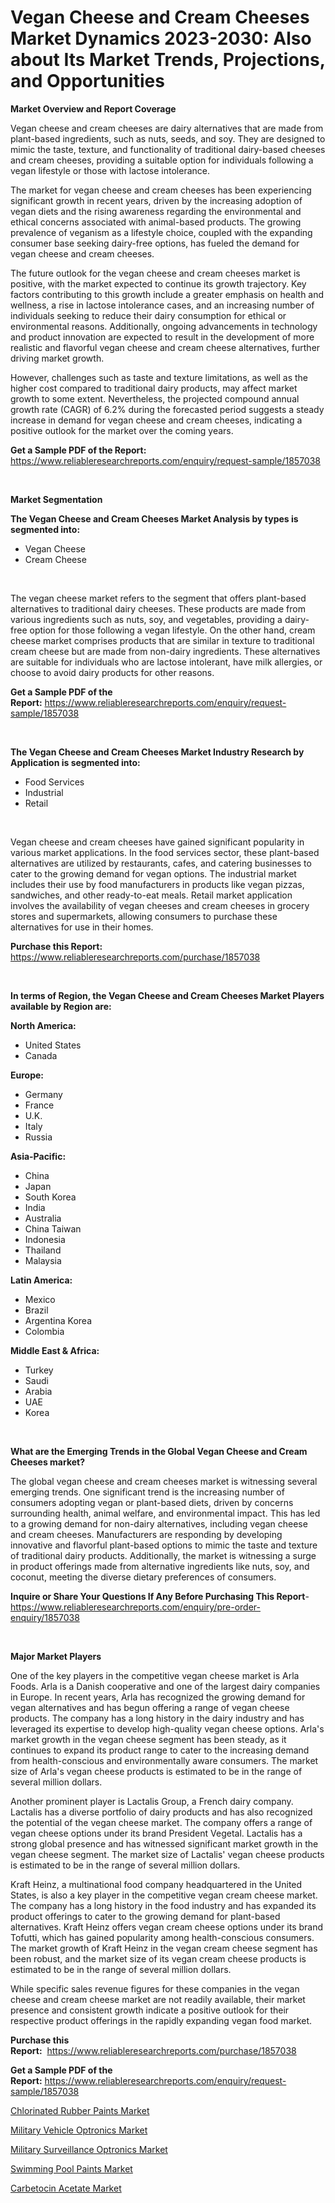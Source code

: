 <p><h1>Vegan Cheese and Cream Cheeses Market Dynamics 2023-2030: Also about Its Market Trends, Projections, and Opportunities</h1></p><p><strong>Market Overview and Report Coverage</strong></p>
<p><p>Vegan cheese and cream cheeses are dairy alternatives that are made from plant-based ingredients, such as nuts, seeds, and soy. They are designed to mimic the taste, texture, and functionality of traditional dairy-based cheeses and cream cheeses, providing a suitable option for individuals following a vegan lifestyle or those with lactose intolerance.</p><p>The market for vegan cheese and cream cheeses has been experiencing significant growth in recent years, driven by the increasing adoption of vegan diets and the rising awareness regarding the environmental and ethical concerns associated with animal-based products. The growing prevalence of veganism as a lifestyle choice, coupled with the expanding consumer base seeking dairy-free options, has fueled the demand for vegan cheese and cream cheeses.</p><p>The future outlook for the vegan cheese and cream cheeses market is positive, with the market expected to continue its growth trajectory. Key factors contributing to this growth include a greater emphasis on health and wellness, a rise in lactose intolerance cases, and an increasing number of individuals seeking to reduce their dairy consumption for ethical or environmental reasons. Additionally, ongoing advancements in technology and product innovation are expected to result in the development of more realistic and flavorful vegan cheese and cream cheese alternatives, further driving market growth.</p><p>However, challenges such as taste and texture limitations, as well as the higher cost compared to traditional dairy products, may affect market growth to some extent. Nevertheless, the projected compound annual growth rate (CAGR) of 6.2% during the forecasted period suggests a steady increase in demand for vegan cheese and cream cheeses, indicating a positive outlook for the market over the coming years.</p></p>
<p><strong>Get a Sample PDF of the Report:</strong> <a href="https://www.reliableresearchreports.com/enquiry/request-sample/1857038">https://www.reliableresearchreports.com/enquiry/request-sample/1857038</a></p>
<p>&nbsp;</p>
<p><strong>Market Segmentation</strong></p>
<p><strong>The Vegan Cheese and Cream Cheeses Market Analysis by types is segmented into:</strong></p>
<p><ul><li>Vegan Cheese</li><li>Cream Cheese</li></ul></p>
<p>&nbsp;</p>
<p><p>The vegan cheese market refers to the segment that offers plant-based alternatives to traditional dairy cheeses. These products are made from various ingredients such as nuts, soy, and vegetables, providing a dairy-free option for those following a vegan lifestyle. On the other hand, cream cheese market comprises products that are similar in texture to traditional cream cheese but are made from non-dairy ingredients. These alternatives are suitable for individuals who are lactose intolerant, have milk allergies, or choose to avoid dairy products for other reasons.</p></p>
<p><strong>Get a Sample PDF of the Report:</strong>&nbsp;<a href="https://www.reliableresearchreports.com/enquiry/request-sample/1857038">https://www.reliableresearchreports.com/enquiry/request-sample/1857038</a></p>
<p>&nbsp;</p>
<p><strong>The Vegan Cheese and Cream Cheeses Market Industry Research by Application is segmented into:</strong></p>
<p><ul><li>Food Services</li><li>Industrial</li><li>Retail</li></ul></p>
<p>&nbsp;</p>
<p><p>Vegan cheese and cream cheeses have gained significant popularity in various market applications. In the food services sector, these plant-based alternatives are utilized by restaurants, cafes, and catering businesses to cater to the growing demand for vegan options. The industrial market includes their use by food manufacturers in products like vegan pizzas, sandwiches, and other ready-to-eat meals. Retail market application involves the availability of vegan cheeses and cream cheeses in grocery stores and supermarkets, allowing consumers to purchase these alternatives for use in their homes.</p></p>
<p><strong>Purchase this Report:</strong>&nbsp; <a href="https://www.reliableresearchreports.com/purchase/1857038">https://www.reliableresearchreports.com/purchase/1857038</a></p>
<p>&nbsp;</p>
<p><strong>In terms of Region, the Vegan Cheese and Cream Cheeses Market Players available by Region are:</strong></p>
<p>
    <p> <strong> North America: </strong>
        <ul>
            <li>United States</li>
            <li>Canada</li>
        </ul>
        </p> 
    <p> <strong> Europe: </strong>
        <ul>
            <li>Germany</li>
            <li>France</li>
            <li>U.K.</li>
            <li>Italy</li>
            <li>Russia</li>
        </ul>
        </p> 
    <p> <strong> Asia-Pacific: </strong>
        <ul>
            <li>China</li>
            <li>Japan</li>
            <li>South Korea</li>
            <li>India</li>
            <li>Australia</li>
            <li>China Taiwan</li>
            <li>Indonesia</li>
            <li>Thailand</li>
            <li>Malaysia</li>
        </ul>
        </p> 
    <p> <strong> Latin America: </strong>
        <ul>
            <li>Mexico</li>
            <li>Brazil</li>
            <li>Argentina Korea</li>
            <li>Colombia</li>
        </ul>
        </p> 
    <p> <strong> Middle East & Africa: </strong>
        <ul>
            <li>Turkey</li>
            <li>Saudi</li>
            <li>Arabia</li>
            <li>UAE</li>
            <li>Korea</li>
        </ul>
    </p>
    </p>
<p>&nbsp;</p>
<p><strong>What are the Emerging Trends in the Global Vegan Cheese and Cream Cheeses market?</strong></p>
<p><p>The global vegan cheese and cream cheeses market is witnessing several emerging trends. One significant trend is the increasing number of consumers adopting vegan or plant-based diets, driven by concerns surrounding health, animal welfare, and environmental impact. This has led to a growing demand for non-dairy alternatives, including vegan cheese and cream cheeses. Manufacturers are responding by developing innovative and flavorful plant-based options to mimic the taste and texture of traditional dairy products. Additionally, the market is witnessing a surge in product offerings made from alternative ingredients like nuts, soy, and coconut, meeting the diverse dietary preferences of consumers.</p></p>
<p><strong>Inquire or Share Your Questions If Any Before Purchasing This Report</strong>- <a href="https://www.reliableresearchreports.com/enquiry/pre-order-enquiry/1857038">https://www.reliableresearchreports.com/enquiry/pre-order-enquiry/1857038</a></p>
<p>&nbsp;</p>
<p><strong>Major Market Players</strong></p>
<p><p>One of the key players in the competitive vegan cheese market is Arla Foods. Arla is a Danish cooperative and one of the largest dairy companies in Europe. In recent years, Arla has recognized the growing demand for vegan alternatives and has begun offering a range of vegan cheese products. The company has a long history in the dairy industry and has leveraged its expertise to develop high-quality vegan cheese options. Arla's market growth in the vegan cheese segment has been steady, as it continues to expand its product range to cater to the increasing demand from health-conscious and environmentally aware consumers. The market size of Arla's vegan cheese products is estimated to be in the range of several million dollars.</p><p>Another prominent player is Lactalis Group, a French dairy company. Lactalis has a diverse portfolio of dairy products and has also recognized the potential of the vegan cheese market. The company offers a range of vegan cheese options under its brand President Vegetal. Lactalis has a strong global presence and has witnessed significant market growth in the vegan cheese segment. The market size of Lactalis' vegan cheese products is estimated to be in the range of several million dollars.</p><p>Kraft Heinz, a multinational food company headquartered in the United States, is also a key player in the competitive vegan cream cheese market. The company has a long history in the food industry and has expanded its product offerings to cater to the growing demand for plant-based alternatives. Kraft Heinz offers vegan cream cheese options under its brand Tofutti, which has gained popularity among health-conscious consumers. The market growth of Kraft Heinz in the vegan cream cheese segment has been robust, and the market size of its vegan cream cheese products is estimated to be in the range of several million dollars.</p><p>While specific sales revenue figures for these companies in the vegan cheese and cream cheese market are not readily available, their market presence and consistent growth indicate a positive outlook for their respective product offerings in the rapidly expanding vegan food market.</p></p>
<p><strong>Purchase this Report:</strong>&nbsp;&nbsp;<a href="https://www.reliableresearchreports.com/purchase/1857038">https://www.reliableresearchreports.com/purchase/1857038</a></p>
<p></p>
<p><strong>Get a Sample PDF of the Report:</strong>&nbsp;<a href="https://www.reliableresearchreports.com/enquiry/request-sample/1857038">https://www.reliableresearchreports.com/enquiry/request-sample/1857038</a></p>
<p><p><a href="https://www.linkedin.com/pulse/chlorinated-rubber-paints-market-size-growth-forecast/">Chlorinated Rubber Paints Market</a></p><p><a href="https://github.com/Chiragrp26/Market-Research-Report-List-1/blob/main/military-vehicle-optronics-market.md">Military Vehicle Optronics Market</a></p><p><a href="https://github.com/AKSHATREPORTPRIME/Market-Research-Report-List-1/blob/main/military-surveillance-optronics-market.md">Military Surveillance Optronics Market</a></p><p><a href="https://www.linkedin.com/pulse/swimming-pool-paints-market-size-growth-forecast/">Swimming Pool Paints Market</a></p><p><a href="https://medium.com/@wall.see.write/carbetocin-acetate-market-size-market-outlook-and-market-forecast-2023-to-2030-df36d0860dc9">Carbetocin Acetate Market</a></p></p>